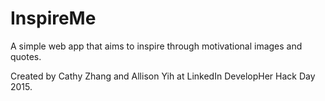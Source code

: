 # InspireMe
A simple web app that aims to inspire through motivational images and quotes.

Created by Cathy Zhang and Allison Yih at LinkedIn DevelopHer Hack Day 2015.
